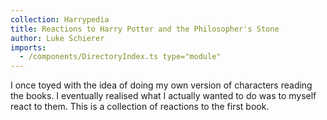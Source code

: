 ```yaml
---
collection: Harrypedia
title: Reactions to Harry Potter and the Philosopher's Stone
author: Luke Schierer
imports:
  - /components/DirectoryIndex.ts type="module"
---
```


I once toyed with the idea of doing my own version of characters reading the books. I eventually realised what I actually wanted to do was to myself react to them. This is a collection of reactions to the first book.

<directory-index directory="/Harrypedia/reactions/book 1/" ></directory-index>
